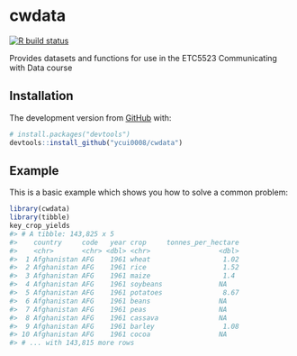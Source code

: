 
<!-- README.md is generated from README.Rmd. Please edit that file -->

# cwdata

<!-- badges: start -->

[![R build
status](https://github.com/ycui0008/cwdata/workflows/R-CMD-check/badge.svg)](https://github.com/ycui0008/cwdata/actions)
<!-- badges: end -->

Provides datasets and functions for use in the ETC5523 Communicating
with Data course

## Installation

<!-- You can install the released version of cwdata from [CRAN](https://CRAN.R-project.org) with: -->

<!-- ``` r -->

<!-- install.packages("cwdata") -->

<!-- ``` -->

The development version from [GitHub](https://github.com/) with:

``` r
# install.packages("devtools")
devtools::install_github("ycui0008/cwdata")
```

## Example

This is a basic example which shows you how to solve a common problem:

``` r
library(cwdata)
library(tibble)
key_crop_yields
#> # A tibble: 143,825 x 5
#>    country     code   year crop     tonnes_per_hectare
#>    <chr>       <chr> <dbl> <chr>                 <dbl>
#>  1 Afghanistan AFG    1961 wheat                  1.02
#>  2 Afghanistan AFG    1961 rice                   1.52
#>  3 Afghanistan AFG    1961 maize                  1.4 
#>  4 Afghanistan AFG    1961 soybeans              NA   
#>  5 Afghanistan AFG    1961 potatoes               8.67
#>  6 Afghanistan AFG    1961 beans                 NA   
#>  7 Afghanistan AFG    1961 peas                  NA   
#>  8 Afghanistan AFG    1961 cassava               NA   
#>  9 Afghanistan AFG    1961 barley                 1.08
#> 10 Afghanistan AFG    1961 cocoa                 NA   
#> # ... with 143,815 more rows
```

